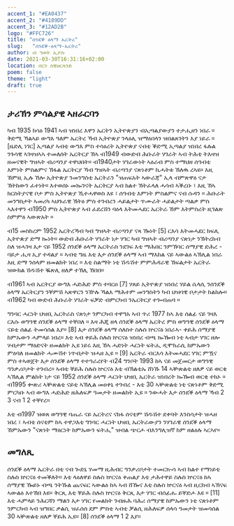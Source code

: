```yaml
---
accent_1: "#EA0437"
accent_2: "#4189DD"
accent_3: "#12AD2B"
logo: "#FFC726"
title: "ሰንደቕ ዕላማ ኤርትረ"
slug:	"ሰንደቕ-ዕላማ-ኤርትረ"
author: ብ ዓወት ኢያሱ
date: 2021-03-30T16:31:16+02:00
location: በርን ስዊዘርላንድ
poem: false
theme: "light"
draft: true
---
```


## ታሪኽን ምሳልያዊ ኣዘራርባን

ካብ 1935 ክሳዕ 1941 ኣብ ዝነበረ እዋን ኤርትን ኢትዮጵያን ብኢጣልያውያን ተታሒዘን ነበራ ። ቅድሚ
ኻልኣይ ውግእ ዓለም ኤርትረ ኻብ ኢትዮጵያ ንላዕሊ ዝማዕበላን ዝበልጸገትን እያ ነይራ ። [ዜድሊ ነገር]
ኢጣልያ ኣብቲ ውግእ ምስ ተሳዕረት ኢትዮጵያ ናብቲ ቕድሚ ኢጣልያ ዝነበረ ፋሉል ንጉሳዊ ኣገዛዝኣኣ
ተመለሰት ኤርትርያ ኸኣ ብ1949 ብውድብ ሕቡራት ሃገራት ኣብ ትሕቲ ትእዛዝ ዘመናዊት ግዝኣት ብሪጣንያ
ተዋህበት። ብ1940ታት ሃገራውነት ኣዕራብ ምስ ተማህዘ ሰዓብቲ እምነት ምስልምና ኽፋል ኤርትርያ ኻብ
ግዝኣት ብሪጣንያ ናጽነቶም ኪሓትቱ ኸለዉ ረኣዩ። እዚ ኸምዚ ኢሉ ኸሎ ኢትዮጵያ ንመንግስቲ ኤርትራን
"ዝጠፍአት ኣውራጃ" ኢላ ብምጽዋዕ ናታ ኽትከውን ፈተነት። እተወሰኑ መኰንናት ኤርትርያ ኣብ ክልተ
ኽትፈላለ ሓሳብ ኣቕረቡ ፣ እዚ ኸኣ ክርስትያናዊ ቦታ ምስ ኢትዮጵያ ኺተሓዋወስ እዩ ፣ ሰዓብቲ እምነት
ምስልምና ናብ ሱዳን ። ሕቡራት መንግስታት ኣመሪካ ኣህጉራዊ ኽትዕ ምስ ተገብረን ሓይልታት ጥሙራት
ሓይልታት ጣልቃ ምስ ኣእተዋን ብ1950 ምስ ኢትዮጵያ ኣብ ፈደረሽን ባዕላ እትመሓደር ኤርትራ ኸም
እትምስረት ዚገልጽ ስምምዕ ኣውጽአት ።

ብ15 መስከረም 1952 ኤርትረኻብ ካብ ግዝኣት ብሪጣንያ ናጻ ዀነት [5] ርእሳ እትመሓደር ክፍሊ
ኢትዮጵያ ድማ ኰነት። ውድብ ሕቡራት ሃገራት ነታ ሃገር ካብ ግዝኣት ብሪጣንያ ናጽነታ ንኽትረክብ ስለ
ዝሓገዛ እታ ናይ 1952 ሰንደቕ ዕላማ ኤርትራስ ንደገፍ እቲ ማሕበር ንምኽባር ሰማያዊ ድሕረ - ባይታ
ሒዛ ኢያ ተዳልያ ። ኣብቲ ግዜ እቲ እታ ሰንደቕ ዕላማ ኣብ ማእከል ናይ ኣውልዕ ኣኽሊል ነበራ እዚ ድማ
ንሰላም ዘመልክት ነበረ ። እቲ ስልማት ነቲ ሽዱሽተ ምምሕዳራዊ ኽፍልታት ኤርትራ ዝውክል ሽዱሽተ
ቘጽሊ ዘለዎ ተኽሊ ኸበበ።

ብ1961 ኣብ ኤርትርያ ውግእ ሓድሕድ ምስ ተባርዐ [7] ሃጸይ ኢትዮጵያ ዝነበረ ሃይል ሴላሲ ንሰንደቕ
ዕላማ ኤርትርያን ንቐምሽ ኣጽዋርን ንዅሉ ኻልእ ማሕተም መንግስትን ካብ ህዝባዊ ቦታታት ከልከሎ።
ብ1962 ካብ ውድብ ሕቡራት ሃገራት ፍቓድ ብምርካብ ንኤርትርያ ተጐብጠባ ።

ግንባር ሓርነት ህዝቢ ኤርትራስ ናጽነታ ንምርካብ ተዋግአ ኣብ ጥሪ 1977 ከኣ እቲ ሰልፊ ናይ ገዛእ ርእሱ
ወግዓዊ ሰንደቕ ዕላማ ተቐበለ ። እዛ ሕጂ ዘላ ሰንደቕ ዕላማ ኤርትረ ምስ ወግዓዊ ሰንደቕ ዕላማ ናይቲ
ሰልፊ ትመሳሰል እያ። [8] እታ ሰንደቕ ዕላማ ሰለስተ ስሉስ ኵርናዕ ነበራኣ- ቀይሕ ሰማያዊ ከምኡውን
ሓምላይ ነበረ። እቲ ኣብ ቀይሕ ስሉስ ኵርናዕ ዝነበረ ብጫ ኰዀብ ነቲ ኣብታ ሃገር ዘሎ ሃብታም ማዕድናት
ዘመልክት ኢዩ ነይሩ እዚ ኸኣ ሓድነት ሓርነት ፍትሒ ዲሞክራሲ ከምኡውን ምዕባለ ዘመልክት ሓሙሽተ
ነጥብታት ዝሓዘ ኢዩ ። [9] ኤርትራ ብርእሳ እትመሓደር ሃገር ምዃና ምስ ተኣወጀት እታ ሰንደቕ ዕላማ
ተተዓራረየት ብ24 ግንቦት 1993 ከኣ ናይ መጀመርታ ወግዓዊ ዓንቃሪቦታት ተገብረ። ኣብቲ ቐይሕ ስሉስ
ኵርናዕ እቲ ብኽልቲኡ ሸነኹ 14 ኣቝጽልቲ ዘለዎ ናይ ወርቂ ኣኽሊል ምልክት ነታ ናይ 1952 ሰንደቕ ዕላማ
ሓርነት ህዝቢ ኤርትራ ዝነበረት ኰዀብ ወርቂ ተክኦ ። ብ1995 ቍጽሪ ኣቝጽልቲ ናይቲ ኣኽሊል መዐቀኒ
ተገብረ - እቲ 30 ኣቝጽልቲ ነቲ ናጽነቶም ቅድሚ ምርካቡ ኣብ ውግእ ሓድሕድ ዘሕለፍዎ ዓመታት
ዘመልክት ኢዩ ። ንውሓት እታ ሰንደቕ ዕላማ ኻብ 2 3 ናብ 1 2 ተቐየረ።

እቲ ብ1997 ዝወጸ ወግዓዊ ባጤራ ናይ ኤርትረና ናክፋ ሰናቲም ሽዱሽተ ደቀባት እንስሳታት ዝሓዘ ነበረ ፣
ኣብቲ ሰናቲም ከኣ ተዋጋእቲ ግንባር ሓርነት ህዝቢ ኤርትራውያን ንሃገራዊ ሰንደቕ ዕላማ ኸምኡውን
"ናጽነት ማዕርነት ከምኡውን ፍትሒ" ዝብል ጭርሖ ብእንግሊዝኛ ከም ዘልዕሉ ኣርኣየ።

## መግለጺ

ሰንደቕ ዕላማ ኤርትራ በቲ ናብ ጐድኒ ሃመማ ዚሕብር ዓንቃሪቦታት ተመርኲሳ ኣብ ክልተ የማነይቲ ስሉስ
ኵርናዕ ተመቕለት። እቲ ላዕለዋይ ስሉስ ኵርናዕ ቀጠልያ እቲ ታሕተዋይ ስሉስ ኵርናዕ ከኣ ሰማያዊ ዀይኑ
ብጫ ንትኹል ጨናፍር ኣውልዕ ከኣ ኣብ ሸዀና እቲ ስሉስ ኵርናዕ ኣብ ዚርከብ ኣኽናፍ ኣውልዕ እተኸበ
እዩ። ቅርጺ እቲ ቐይሕ ስሉስ ኵርናዕ ቅርጺ እታ ሃገር ብሰፊሑ ይቐድሖ እዩ ። [11] እቲ ሓምላይ
ንሕርሻን ማልን እታ ሃገር የመልክት ንብዙሕ ባሕሪ ሰማያዊ ከምኡውን ነቲ ናጽነቶም ንምርካብ ኣብ
ዝግበር ቃልሲ ዝፈሰሰ ደም ምስቲ ኣብቲ ቓልሲ ዘሕለፍዎ ሰላሳ ዓመታት ዝመሳሰል 30 ኣቝጽልቲ ዘለዎ
ቐይሕ ኢዩ። [8] ሰንደቕ ዕላማ 1 2 እያ።
